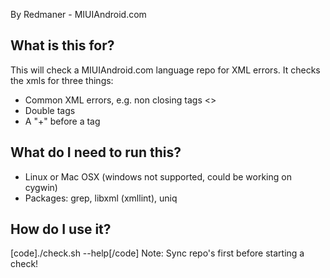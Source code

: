 By Redmaner - MIUIAndroid.com 

What is this for?
-------------------------------------------------------------------------------------
This will check a MIUIAndroid.com language repo for XML errors.
It checks the xmls for three things:
- Common XML errors, e.g. non closing tags <>
- Double tags
- A "+" before a tag

What do I need to run this?
-------------------------------------------------------------------------------------
- Linux or Mac OSX (windows not supported, could be working on cygwin)
- Packages: grep, libxml (xmllint), uniq

How do I use it?
-------------------------------------------------------------------------------------
[code]./check.sh --help[/code]
Note: Sync repo's first before starting a check!

